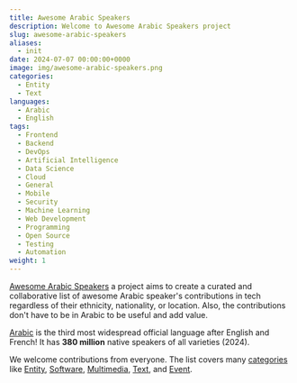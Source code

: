 ```yaml
---
title: Awesome Arabic Speakers
description: Welcome to Awesome Arabic Speakers project
slug: awesome-arabic-speakers
aliases:
  - init
date: 2024-07-07 00:00:00+0000
image: img/awesome-arabic-speakers.png
categories:
  - Entity
  - Text
languages:
  - Arabic
  - English
tags:
  - Frontend
  - Backend
  - DevOps
  - Artificial Intelligence
  - Data Science
  - Cloud
  - General
  - Mobile
  - Security
  - Machine Learning
  - Web Development
  - Programming
  - Open Source
  - Testing
  - Automation
weight: 1
---
```


[Awesome Arabic Speakers](https://awesome-arabic-speakers.dev) a project aims to create a curated and collaborative list of awesome Arabic speaker's contributions in tech regardless of their ethnicity, nationality, or location. Also, the contributions don't have to be in Arabic to be useful and add value.

[Arabic](https://en.wikipedia.org/wiki/Arabic) is the third most widespread official language after English and French! It has **380 million** native speakers of all varieties (2024).

We welcome contributions from everyone. The list covers many [categories](https://awesome-arabic-speakers.dev/categories/) like [Entity](https://awesome-arabic-speakers.dev/categories/entity/), [Software](https://awesome-arabic-speakers.dev/categories/software/), [Multimedia](https://awesome-arabic-speakers.dev/categories/multimedia/), [Text](https://awesome-arabic-speakers.dev/categories/text/), and [Event](https://awesome-arabic-speakers.dev/categories/event/).

